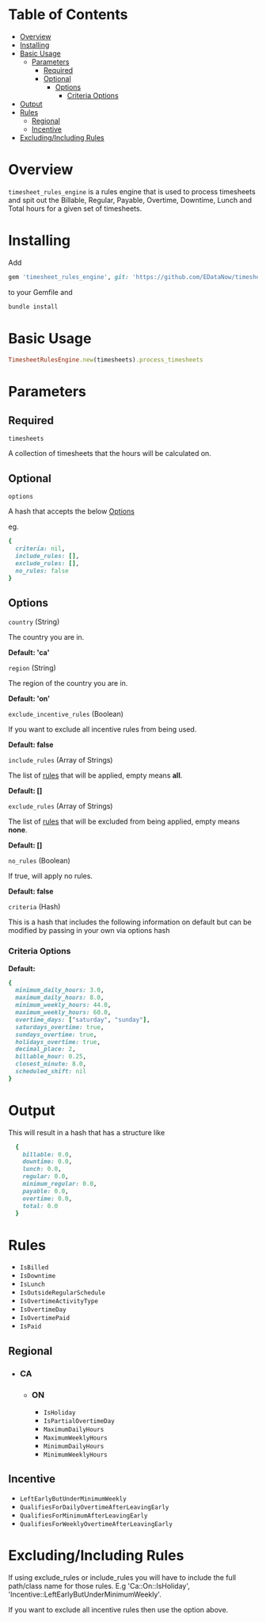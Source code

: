 # Table of Contents
- [Overview](#overview)
- [Installing](#installing)
- [Basic Usage](#basic-usage)
  - [Parameters](#parameters)
    - [Required](#required)
    - [Optional](#optional)
      - [Options](#options)
        - [Criteria Options](#criteria-options)
- [Output](#output)
- [Rules](#rules)
  - [Regional](#regional)
  - [Incentive](#incentive)
- [Excluding/Including Rules](#excluding/including-rules)

# Overview
`timesheet_rules_engine` is a rules engine that is used to process timesheets and spit out the Billable, Regular, Payable, Overtime, Downtime, Lunch and Total hours for a given set of timesheets.

# Installing
Add

```ruby
gem 'timesheet_rules_engine', git: 'https://github.com/EDataNow/timesheet_rules_engine', branch: 'master'
```

to your Gemfile and

```ruby
bundle install
```

# Basic Usage

```ruby
TimesheetRulesEngine.new(timesheets).process_timesheets
```

# Parameters

## Required
`timesheets`

A collection of timesheets that the hours will be calculated on.

## Optional

`options`

A hash that accepts the below [Options](#options)

eg.

```ruby
{
  criteria: nil,
  include_rules: [],
  exclude_rules: [],
  no_rules: false
}
```

## Options

`country` (String)

The country you are in.

**Default: 'ca'**

`region` (String)

The region of the country you are in.

**Default: 'on'**

`exclude_incentive_rules` (Boolean)

If you want to exclude all incentive rules from being used.

**Default: false**

`include_rules` (Array of Strings)

The list of [rules](#rules) that will be applied, empty means **all**.

**Default: []**

`exclude_rules` (Array of Strings)

The list of [rules](#rules) that will be excluded from being applied, empty means **none**.

**Default: []**

`no_rules` (Boolean)

If true, will apply no rules.

**Default: false**

`criteria` (Hash)

This is a hash that includes the following information on default but can be modified by passing in your own via options hash

### Criteria Options

**Default:**
```ruby
{
  minimum_daily_hours: 3.0,
  maximum_daily_hours: 8.0,
  minimum_weekly_hours: 44.0,
  maximum_weekly_hours: 60.0,
  overtime_days: ["saturday", "sunday"],
  saturdays_overtime: true,
  sundays_overtime: true,
  holidays_overtime: true,
  decimal_place: 2,
  billable_hour: 0.25,
  closest_minute: 8.0,
  scheduled_shift: nil
}
```

# Output

This will result in a hash that has a structure like

```ruby
  {
    billable: 0.0,
    downtime: 0.0,
    lunch: 0.0,
    regular: 0.0,
    minimum_regular: 0.0,
    payable: 0.0,
    overtime: 0.0,
    total: 0.0
  }
```

# Rules
- `IsBilled`
- `IsDowntime`
- `IsLunch`
- `IsOutsideRegularSchedule`
- `IsOvertimeActivityType`
- `IsOvertimeDay`
- `IsOvertimePaid`
- `IsPaid`

## Regional
- ### CA
  - ### ON
    - `IsHoliday`
    - `IsPartialOvertimeDay`
    - `MaximumDailyHours`
    - `MaximumWeeklyHours`
    - `MinimumDailyHours`
    - `MinimumWeeklyHours`
## Incentive
- `LeftEarlyButUnderMinimumWeekly`
- `QualifiesForDailyOvertimeAfterLeavingEarly`
- `QualifiesForMinimumAfterLeavingEarly`
- `QualifiesForWeeklyOvertimeAfterLeavingEarly`

# Excluding/Including Rules
If using exclude_rules or include_rules you will have to include the full path/class name for those rules. E.g 'Ca::On::IsHoliday', 'Incentive::LeftEarlyButUnderMinimumWeekly'.

If you want to exclude all incentive rules then use the option above.